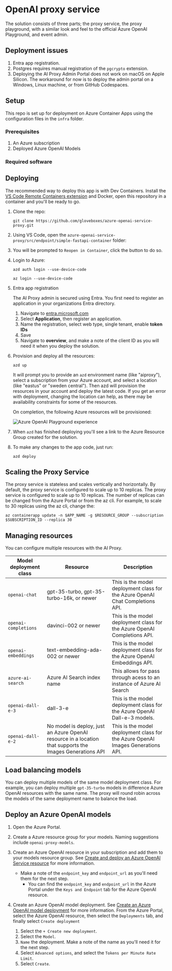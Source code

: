 # OpenAI proxy service

The solution consists of three parts; the proxy service, the proxy playground, with a similar look and feel to the official Azure OpenAI Playground, and event admin.

## Deployment issues

1. Entra app registration.
1. Postgres requires manual registration of the `pgcrypto` extension.
1. Deploying the AI Proxy Admin Portal does not work on macOS on Apple Silicon. The workaround for now is to deploy the admin portal on a Windows, Linux machine, or from GitHub Codespaces.

## Setup

This repo is set up for deployment on Azure Container Apps using the configuration files in the `infra` folder.

### Prerequisites

1. An Azure subscription
2. Deployed Azure OpenAI Models

### Required software

<!-- Tested on Windows, macOS and Ubuntu 22.04.

Install:

1. [VS Code](https://code.visualstudio.com/)
2. [VS Code Dev Containers extension](https://marketplace.visualstudio.com/items?itemName=ms-vscode-remote.remote-containers)
3. [Docker](https://www.docker.com/products/docker-desktop) -->

## Deploying

The recommended way to deploy this app is with Dev Containers. Install the [VS Code Remote Containers extension](https://marketplace.visualstudio.com/items?itemName=ms-vscode-remote.remote-containers) and Docker, open this repository in a container and you'll be ready to go.

1. Clone the repo:

    ```shell
    git clone https://github.com/gloveboxes/azure-openai-service-proxy.git
    ```

1. Using VS Code, open the `azure-openai-service-proxy/src/endpoint/simple-fastapi-container` folder:

1. You will be prompted to `Reopen in Container`, click the button to do so.

1. Login to Azure:

    ```shell
    azd auth login --use-device-code
    ```

    ```shell
    az login --use-device-code
    ```

1. Entra app registration

    The AI Proxy admin is secured using Entra. You first need to register an application in your organizations Entra directory.

    1. Navigate to [entra.microsoft.com](https://entra.microsoft.com)
    1. Select **Application**, then register an application.
    1. Name the registration, select web type, single tenant, enable **token IDs**
    1. Save
    1. Navigate to **overview**, and make a note of the client ID as you will need it when you deploy the solution.

1. Provision and deploy all the resources:

    ```shell
    azd up
    ```

    It will prompt you to provide an `azd` environment name (like "aiproxy"), select a subscription from your Azure account, and select a location (like "eastus" or "sweden central"). Then azd will provision the resources in your account and deploy the latest code. If you get an error with deployment, changing the location can help, as there may be availability constraints for some of the resources.

    On completion, the following Azure resources will be provisioned:

    ![Azure OpenAI Playground experience](../media/azure_resources.png)

1. When `azd` has finished deploying you'll see a link to the Azure Resource Group created for the solution.
1. To make any changes to the app code, just run:

    ```shell
    azd deploy
    ```

## Scaling the Proxy Service

The proxy service is stateless and scales vertically and horizontally. By default, the proxy service is configured to scale up to 10 replicas. The proxy service is configured to scale up to 10 replicas. The number of replicas can be changed from the Azure Portal or from the az cli. For example, to scale to 30 replicas using the az cli, change the:

```shell
az containerapp update -n $APP_NAME -g $RESOURCE_GROUP --subscription $SUBSCRIPTION_ID --replica 30
```

## Managing resources

You can configure multiple resources with the AI Proxy.

| Model deployment class | Resource | Description |
| ---------------------- | ------ | ----------- |
| `openai-chat` | gpt-35-turbo, gpt-35-turbo-16k, or newer | This is the model deployment class for the Azure OpenAI Chat Completions API. |
| `openai-completions` | davinci-002 or newer | This is the model deployment class for the Azure OpenAI Completions API. |
| `openai-embeddings` | text-embedding-ada-002 or newer | This is the model deployment class for the Azure OpenAI Embeddings API. |
| `azure-ai-search` | Azure AI Search index name | This allows for pass through acess to an instance of Azure AI Search |
| `openai-dall-e-3` | dall-3-e | This is the model deployment class for the Azure OpenAI Dall-e-3 models. |
| `openai-dall-e-2` | No model is deploy, just an Azure OpenAI resource in a location that supports the Images Generations API | This is the model deployment class for the Azure OpenAI Images Generations API. |

## Load balancing models

You can deploy multiple models of the same model deployment class. For example, you can deploy multiple `gpt-35-turbo` models in difference Azure OpenAI resources with the same name. The proxy will round robin across the models of the same deployment name to balance the load.

## Deploy an Azure OpenAI models

1. Open the Azure Portal.
1. Create a Azure resource group for your models. Naming suggestions include `openai-proxy-models`.
1. Create an Azure OpenAI resource in your subscription and add them to your models resource group. See [Create and deploy an Azure OpenAI Service resource](https://learn.microsoft.com/azure/ai-services/openai/how-to/create-resource) for more information.
   - Make a note of the `endpoint_key` and `endpoint_url` as you'll need them for the next step.
     - You can find the `endpoint_key` and `endpoint_url` in the Azure Portal under the `Keys and Endpoint` tab for the Azure OpenAI resource.
1. Create an Azure OpenAI model deployment. See [Create an Azure OpenAI model deployment](https://learn.microsoft.com/azure/ai-services/openai/how-to/create-resource?pivots=web-portal#deploy-a-model) for more information. From the Azure Portal, select the Azure OpenAI resource, then select the `Deployments` tab, and finally select `Create deployment`

   1. Select the `+ Create new deployment`.
   2. Select the `Model`.
   3. `Name` the deployment. Make a note of the name as you'll need it for the next step.
   4. Select `Advanced options`, and select the `Tokens per Minute Rate Limit`.
   5. Select `Create`.
